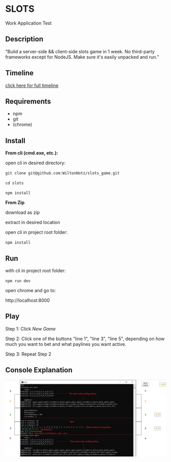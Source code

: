 # SLOTS

Work Application Test


## Description

"Build a server-side && client-side slots game in 1 week. No third-party frameworks except for NodeJS. Make sure it's easily unpacked and run."


## Timeline

[click here for full timeline](TIMELINE.md)


## Requirements

* npm
* git
* (chrome)


## Install


**From cli (cmd.exe, etc.):**

open cli in desired directory:

`git clone git@github.com:WiltonHotz/slots_game.git`

`cd slots`

`npm install`


**From Zip**

download as zip

extract in desired location

open cli in project root folder:

`npm install`


## Run

with cli in project root folder:

`npm run dev`

open chrome and go to:

http://localhost:8000


## Play

Step 1: Click *New Game*

Step 2: Click one of the buttons "line 1", "line 3", "line 5", depending on how much you want to bet and what paylines you want active.

Step 3: Repeat Step 2


## Console Explanation

![Image of ConsoleExplanation](https://github.com/WiltonHotz/slots_game/blob/master/assets/img/full_log.JPG)
